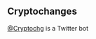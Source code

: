 Cryptochanges
-------------------
[@Cryptochg](https://twitter.com/cryptochg "Cryptochanges") is a Twitter bot
